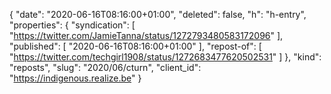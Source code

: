 {
  "date": "2020-06-16T08:16:00+01:00",
  "deleted": false,
  "h": "h-entry",
  "properties": {
    "syndication": [
      "https://twitter.com/JamieTanna/status/1272793480583172096"
    ],
    "published": [
      "2020-06-16T08:16:00+01:00"
    ],
    "repost-of": [
      "https://twitter.com/techgirl1908/status/1272683477620502531"
    ]
  },
  "kind": "reposts",
  "slug": "2020/06/cturn",
  "client_id": "https://indigenous.realize.be"
}
